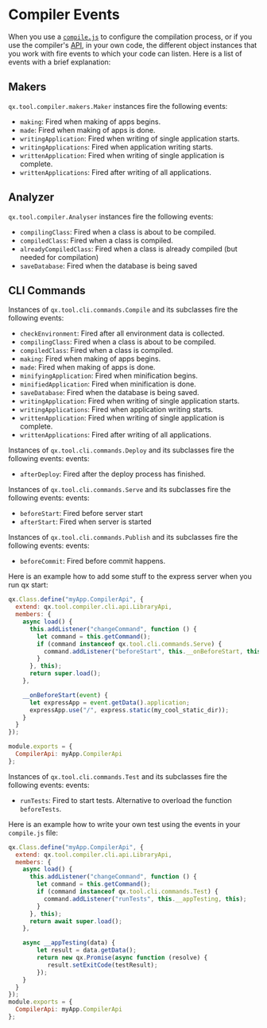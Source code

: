 # Compiler Events

When you use a [`compile.js`](../configuration/api.md) to configure the
compilation process, or if you use the compiler's [API](API.md), in your
own code, the different object instances that you work with fire events to
which your code can listen. Here is a list of events with a brief explanation:

## Makers

`qx.tool.compiler.makers.Maker` instances fire the following events:  
- `making`: Fired when making of apps begins.
- `made`: Fired when making of apps is done. 
- `writingApplication`: Fired when writing of single application starts.
- `writingApplications`: Fired when application writing starts.
- `writtenApplication`: Fired when writing of single application is complete.
- `writtenApplications`: Fired after writing of all applications.

## Analyzer

`qx.tool.compiler.Analyser` instances fire the following events:
- `compilingClass`: Fired when a class is about to be compiled.
- `compiledClass`: Fired when a class is compiled.
- `alreadyCompiledClass`: Fired when a class is already compiled (but needed for compilation)
- `saveDatabase`: Fired when the database is being saved

## CLI Commands

Instances of `qx.tool.cli.commands.Compile` and its subclasses fire the following events:
- `checkEnvironment`: Fired after all environment data is collected. 
- `compilingClass`: Fired when a class is about to be compiled.
- `compiledClass`: Fired when a class is compiled.
- `making`: Fired when making of apps begins.
- `made`: Fired when making of apps is done.
- `minifyingApplication`: Fired when minification begins.
- `minifiedApplication`: Fired when minification is done.
- `saveDatabase`: Fired when the database is being saved.
- `writingApplication`: Fired when writing of single application starts.
- `writingApplications`: Fired when application writing starts.
- `writtenApplication`: Fired when writing of single application is complete.
- `writtenApplications`: Fired after writing of all applications.

Instances of `qx.tool.cli.commands.Deploy` and its subclasses fire the following events:
events:
- `afterDeploy`: Fired after the deploy process has finished.

Instances of `qx.tool.cli.commands.Serve` and its subclasses fire the following events:
events:
- `beforeStart`: Fired before server start
- `afterStart`: Fired when server is started

Instances of `qx.tool.cli.commands.Publish` and its subclasses fire the following events:
events:
- `beforeCommit`:  Fired before commit happens.

Here is an example how to add some stuff to the express server when you run qx start:
```javascript
qx.Class.define("myApp.CompilerApi", {
  extend: qx.tool.compiler.cli.api.LibraryApi,
  members: {
    async load() {
      this.addListener("changeCommand", function () {
        let command = this.getCommand();
        if (command instanceof qx.tool.cli.commands.Serve) {
          command.addListener("beforeStart", this.__onBeforeStart, this);
        }
      }, this);
      return super.load();
    },

    __onBeforeStart(event) {
      let expressApp = event.getData().application;
      expressApp.use("/", express.static(my_cool_static_dir));
    }
  }
});

module.exports = {
  CompilerApi: myApp.CompilerApi
};
```

Instances of `qx.tool.cli.commands.Test` and its subclasses fire the following events:
events:
- `runTests`: Fired to start tests. Alternative to overload the function `beforeTests`.

Here is an example how to write your own test using the events in your `compile.js` file:
```javascript
qx.Class.define("myApp.CompilerApi", {
  extend: qx.tool.compiler.cli.api.LibraryApi,
  members: {
    async load() {
      this.addListener("changeCommand", function () {
        let command = this.getCommand();
        if (command instanceof qx.tool.cli.commands.Test) {
          command.addListener("runTests", this.__appTesting, this);
        }
      }, this);
      return await super.load();
    },

    async __appTesting(data) {
        let result = data.getData();
        return new qx.Promise(async function (resolve) {
           result.setExitCode(testResult);
        });
    }
  }
});
module.exports = {
  CompilerApi: myApp.CompilerApi
};
```

